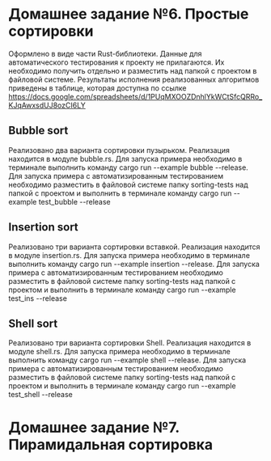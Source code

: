# Домашнее задание №6. Простые сортировки
Оформлено в виде части Rust-библиотеки.
Данные для автоматического тестирования к проекту не прилагаются. Их необходимо получить отдельно и разместить над папкой с проектом в файловой системе.
Результаты исполнения реализованных алгоритмов приведены в таблице, которая доступна по ссылке https://docs.google.com/spreadsheets/d/1PUqMXOOZDnhlYkWCtSfcQRRo_KJqAwxsdUJ8ozCI6LY

## Bubble sort
Реализовано два варианта сортировки пузырьком. Реализация находится в модуле bubble.rs.
Для запуска примера необходимо в терминале выполнить команду cargo run --example bubble --release.
Для запуска примера с автоматизированным тестированием необходимо разместить в файловой системе папку sorting-tests над папкой с проектом и выполнить в терминале команду cargo run --example test_bubble --release

## Insertion sort
Реализовано три варианта сортировки вставкой. Реализация находится в модуле insertion.rs.
Для запуска примера необходимо в терминале выполнить команду cargo run --example insertion --release.
Для запуска примера с автоматизированным тестированием необходимо разместить в файловой системе папку sorting-tests над папкой с проектом и выполнить в терминале команду cargo run --example test_ins --release

## Shell sort
Реализовано три варианта сортировки Shell. Реализация находится в модуле shell.rs.
Для запуска примера необходимо в терминале выполнить команду cargo run --example shell --release.
Для запуска примера с автоматизированным тестированием необходимо разместить в файловой системе папку sorting-tests над папкой с проектом и выполнить в терминале команду cargo run --example test_shell --release

# Домашнее задание №7. Пирамидальная сортировка
